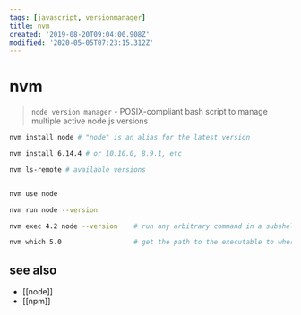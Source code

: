 ```yaml
---
tags: [javascript, versionmanager]
title: nvm
created: '2019-08-20T09:04:00.908Z'
modified: '2020-05-05T07:23:15.312Z'
---
```


# nvm

> `node version manager` - POSIX-compliant bash script to manage multiple active node.js versions 


```sh
nvm install node # "node" is an alias for the latest version

nvm install 6.14.4 # or 10.10.0, 8.9.1, etc

nvm ls-remote # available versions


nvm use node

nvm run node --version

nvm exec 4.2 node --version    # run any arbitrary command in a subshell with the desired version of node

nvm which 5.0                  # get the path to the executable to where it was installed:
```

## see also
- [[node]]
- [[npm]]
